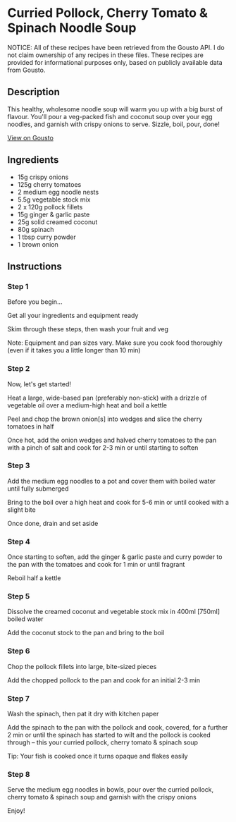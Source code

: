 # Curried Pollock, Cherry Tomato & Spinach Noodle Soup

NOTICE: All of these recipes have been retrieved from the Gousto API. I do not claim ownership of any recipes in these files. These recipes are provided for informational purposes only, based on publicly available data from Gousto.

## Description

This healthy, wholesome noodle soup will warm you up with a big burst of flavour. You'll pour a veg-packed fish and coconut soup over your egg noodles, and garnish with crispy onions to serve. Sizzle, boil, pour, done!

[View on Gousto](https://www.gousto.co.uk/recipes/cookbook/curried-pollock-cherry-tomato-spinach-noodle-soup)

## Ingredients

- 15g crispy onions
- 125g cherry tomatoes
- 2 medium egg noodle nests
- 5.5g vegetable stock mix
- 2 x 120g pollock fillets
- 15g ginger & garlic paste
- 25g solid creamed coconut
- 80g spinach
- 1 tbsp curry powder
- 1 brown onion

## Instructions


### Step 1

Before you begin...

Get all your ingredients and equipment ready

Skim through these steps, then wash your fruit and veg

Note: Equipment and pan sizes vary. Make sure you cook food thoroughly (even if it takes you a little longer than 10 min)


### Step 2

Now, let's get started!

Heat a large, wide-based pan (preferably non-stick) with a drizzle of vegetable oil over a medium-high heat and boil a kettle

Peel and chop the brown onion<span class="text-danger">[s]</span> into wedges and slice the cherry tomatoes in half

Once hot, add the onion wedges and halved cherry tomatoes to the pan with a pinch of salt and cook for 2-3 min or until starting to soften


### Step 3

Add the medium egg noodles to a pot and cover them with boiled water until fully submerged

Bring to the boil over a high heat and cook for 5-6 min or until cooked with a slight bite

Once done, drain and set aside


### Step 4

Once starting to soften, add the ginger & garlic paste and curry powder to the pan with the tomatoes and cook for 1 min or until fragrant

Reboil half a kettle


### Step 5

Dissolve the creamed coconut and vegetable stock mix in 400ml<span class="text-danger"> [750ml] </span>boiled water

Add the coconut stock to the pan and bring to the boil


### Step 6

Chop the pollock fillets into large, bite-sized pieces

Add the chopped pollock to the pan and cook for an initial 2-3 min


### Step 7

Wash the spinach, then pat it dry with kitchen paper

Add the spinach to the pan with the pollock and cook, covered, for a further 2 min or until the spinach has started to wilt and the pollock is cooked through – this your curried pollock, cherry tomato & spinach soup

Tip: Your fish is cooked once it turns opaque and flakes easily

### Step 8

Serve the medium egg noodles in bowls, pour over the curried pollock, cherry tomato & spinach soup and garnish with the crispy onions

Enjoy!

